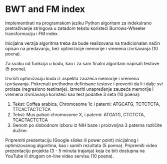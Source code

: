 # BWT and FM index
Implementirati na programskom jeziku Python algoritam za indeksirano pretraživanje stringova u zatadom tekstu koristeći Burrows-Wheeler transformaciju i FM index.

Inicijalna verzija algoritma treba da bude realizovana na tradicionalan način opisan na predavanju, bez optimizicije memorije i vremena izvršavanja (10 poena).

Za svaku od funkcija u kodu, kao i za sam finalni algoritam napisati testove (5 poena).

Izvršiti optimizaciju koda iz aspekta zauzeća memorije i vremena izvršavanja. Pokrenuti prethodno definisane testove i proveriti da li i dalje svi prolaze (regresiono testiranje). Izmeriti unapređenje zauzeća memorije i vremena izvršavanja koristeći kao test podatke 3 seta (10 poena):
  1. Tekst: Coffea arabica, Chromosome 1c i paterni: ATGCATG, TCTCTCTA, TTCACTACTCTCA
  2. Tekst: Mus pahari chromosome X, i paterni: ATGATG, CTCTCTA, TCACTACTCTCA
  3. Genom po slobodnom izboru iz NIH baze i proizvoljna 3 paterna različite dužine.
  
Pripremiti prezentaciju (Google slides ili power point) inicijalnog i optimizovanog algoritma, kao i samih rezultata (5 poena).
Pripremiti video prezentaciju projekta (3 - 5 minuta trajanja) koja će biti dostupna na YouTube ili drugom on-line video servisu (10 poena).
